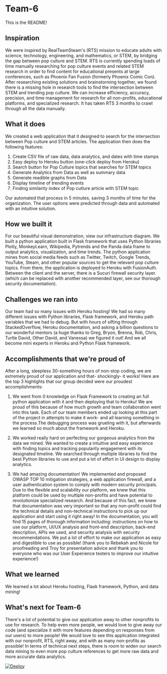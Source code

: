 # Team-6

This is the README!


## Inspiration
We were inspired by RealTeamSteam's (RTS) mission to educate adults with science, technology, engineering, and mathematics, or STEM, by bridging the gap between pop culture and STEM. RTS is currently spending loads of time manually researching for pop culture events and related STEM research in order to find content for educational presents at large conferences, such as Phoenix Fan Fusion (formerly Phoenix Comic Con).  After researching existing solutions and brainstorming together, we found there is a missing hole in research tools to find the intersection between STEM and trending pop culture. We can increase efficiency, accuracy, precision, and time management for research for all non-profits, educational platforms, and specialized research. It has taken RTS 3 months to crawl through all the data manually.
## What it does
We created a web application that it designed to search for the intersection between Pop culture and STEM articles. The application then does the following features:
1. Create CSV file of raw data, data analytics, and dates with time stamps
2. Easy deploy to Heroku button (one-click deploy from Heroku)
3. Search button for Pop Culture topics that searches for STEM topics
4. Generate Analytics from Data as well as summary data
5. Generate readible graphs from Data
6. Display timeline of trending events
7. Finding similarity index of Pop cutlure article with STEM topic

Our automated that process in 5 minutes, saving 3 months of time for the organization. The user options were predicted through data and automated with an intuitive solution.

## How we built it
For our beautiful visual demonstration, view our infrastructure diagram. We built a python application built in Flask framework that uses Python libraries Plotly, MonkeyLearn, Wikipedia, Pytrends and the Panda data frame to output analytics, visualization, and time trends. The python application mines from social media feeds such as Twitter, Twitch, Google Trends, YouTube, Steam, and other popular sources to get the relevant pop culture topics. From there, the application is deployed to Heroku with FusionAuth. Between the client and the server, there is a Sucuri firewall security layer.(which can be replaced with another recommended layer, see our thorough security documentation).

## Challenges we ran into
Our team had so many issues with Heroku hosting!  We had so many different issues with Python libraries, Flask framework, and Heroku path variables that we had to debug. But with hours of sifting through StackedOverflow, Heroku documentation, and asking a billion questions to our wonderful mentors (a huge thanks to Greg, Bryon, Brenna, Rob, Chris, Turtle David, Other David, and Vanessa) we figured it out! And we all become mini experts in Heroku and Python Flask framework.

## Accomplishments that we're proud of
After a long, sleepless 30-something hours of non-stop coding, we are extremely proud of our application and that- shockingly- it works! Here are the top 3 highlights that our group decided were our proudest accomplishments:

1. We went from 0 knowledge on Flask Framework to creating an full python application with it and then deploying that to Heroku! We are proud of this because of how much growth and team collaboration went into this task. Each of our team members ended up looking at this part of the project in attempts to make it work- and all learning something in the process.The debugging process was grueling with it, but afterwards we learned so much about the framework and Heroku.

2. We worked really hard on perfecting our gorgeous analytics from the data we mined. We wanted to create a intuitive and easy experience with finding topics and tracking popularity engagement with its designated timeline. We searched through multiple libraries to find the best Python libraries to use and put a lot of effort in UI design to display analytics.

3. We had amazing documentation! We implemented and proposed OWASP TOP 10 mitigation strategies, a web application firewall, and a user authentication system to comply with modern security principals. Due to the flexible and scalability our platform, we knew that this platform could be used by multiple non-profits and have potential to revolutionize specialized research. And because of this fact, we knew that documentation was very important so that any non-profit could find the technical details and non-technical instructions to pick up our application and start using it right away! In the documentation, you will find 15 pages of thorough information including: instructions on how to use our platform, UI/UX analysis and front-end description, back-end description, APIs we used, and security analysis with security recommendations. We put a lot of effort to make our application as easy and digestible to use as possible! (thank you to Rebekah and Nicole for proofreading and Troy for presentation advice and thank you to everyone who was our User Experience testers to improve our intuitive experience!)

## What we learned

We learned a lot about Heroku hosting, Flask framework, Python, and data mining!

## What's next for Team-6

There's a lot of potential to give our application away to other nonprofits to use for research. To help even more people, we would love to give away our code (and specialize it with more features depending on responses from our users) to more people! We would love to see this application integrated with our nonprofit, RTS, right away, and with as many non-profits as possible! In terms of technical next steps, there is room to widen our search data mining to even more pop culture references to get more raw data and more accurate data analytics.

[![Deploy](https://www.herokucdn.com/deploy/button.svg)](https://heroku.com/deploy?template=https://github.com/2019-Arizona-Opportunity-Hack/Team-6)
